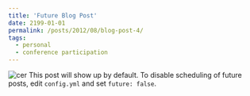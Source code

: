 ```yaml
---
title: 'Future Blog Post'
date: 2199-01-01
permalink: /posts/2012/08/blog-post-4/
tags:
  - personal
  - conference participation
---
```

![cer]()
This post will show up by default. To disable scheduling of future posts, edit `config.yml` and set `future: false`. 
